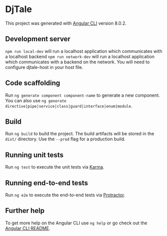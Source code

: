 # DjTale

This project was generated with [Angular CLI](https://github.com/angular/angular-cli) version 8.0.2.

## Development server

`npm run local-dev` will run a localhost application which communicates with a localhost backend
`npm run network-dev` will run a localhost application which communicates with a backend on the network. You will need to configure djtale-host in your host file. 


## Code scaffolding

Run `ng generate component component-name` to generate a new component. You can also use `ng generate directive|pipe|service|class|guard|interface|enum|module`.

## Build

Run `ng build` to build the project. The build artifacts will be stored in the `dist/` directory. Use the `--prod` flag for a production build.

## Running unit tests

Run `ng test` to execute the unit tests via [Karma](https://karma-runner.github.io).

## Running end-to-end tests

Run `ng e2e` to execute the end-to-end tests via [Protractor](http://www.protractortest.org/).

## Further help

To get more help on the Angular CLI use `ng help` or go check out the [Angular CLI README](https://github.com/angular/angular-cli/blob/master/README.md).
